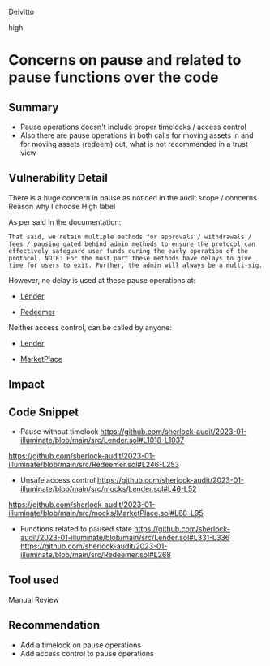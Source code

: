 Deivitto

high

# Concerns on pause and related to pause functions over the code

## Summary
- Pause operations doesn't include proper timelocks / access control
- Also there are pause operations in both calls for moving assets in and for moving assets (redeem) out, what is not recommended in a trust view

## Vulnerability Detail
There is a huge concern in pause as noticed in the audit scope / concerns. Reason why I choose High label

As per said in the documentation:
```
That said, we retain multiple methods for approvals / withdrawals / fees / pausing gated behind admin methods to ensure the protocol can effectively safeguard user funds during the early operation of the protocol. NOTE: For the most part these methods have delays to give time for users to exit. Further, the admin will always be a multi-sig.
```

However, no delay is used at these pause operations at:
- [Lender](https://github.com/sherlock-audit/2023-01-illuminate/blob/main/src/Lender.sol#L1018-L1037)

- [Redeemer](https://github.com/sherlock-audit/2023-01-illuminate/blob/main/src/Redeemer.sol#L246-L253)

Neither access control, can be called by anyone:
- [Lender](https://github.com/sherlock-audit/2023-01-illuminate/blob/main/src/mocks/Lender.sol#L46-L52)

- [MarketPlace](https://github.com/sherlock-audit/2023-01-illuminate/blob/main/src/mocks/MarketPlace.sol#L88-L95)

## Impact

## Code Snippet
- Pause without timelock
https://github.com/sherlock-audit/2023-01-illuminate/blob/main/src/Lender.sol#L1018-L1037

https://github.com/sherlock-audit/2023-01-illuminate/blob/main/src/Redeemer.sol#L246-L253

- Unsafe access control
https://github.com/sherlock-audit/2023-01-illuminate/blob/main/src/mocks/Lender.sol#L46-L52

https://github.com/sherlock-audit/2023-01-illuminate/blob/main/src/mocks/MarketPlace.sol#L88-L95

- Functions related to paused state
https://github.com/sherlock-audit/2023-01-illuminate/blob/main/src/Lender.sol#L331-L336
https://github.com/sherlock-audit/2023-01-illuminate/blob/main/src/Redeemer.sol#L268
## Tool used

Manual Review

## Recommendation
- Add a timelock on pause operations
- Add access control to pause operations